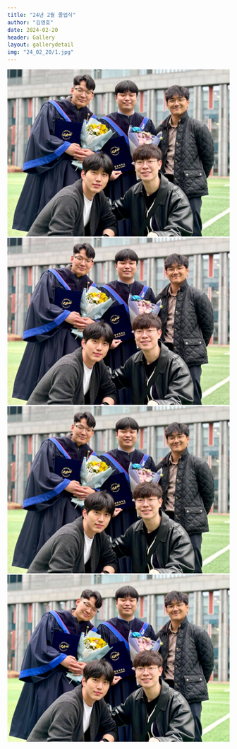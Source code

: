 ```yaml
---
title: "24년 2월 졸업식"
author: "김영호"
date: 2024-02-20
header: Gallery
layout: gallerydetail
img: "24_02_20/1.jpg"
---
```


<img src="/assets/img/Gallery/24_02_20/1.jpg">
<img src="/assets/img/Gallery/24_02_20/2.jpg">
<img src="/assets/img/Gallery/24_02_20/3.jpg">
<img src="/assets/img/Gallery/24_02_20/4.jpg">
